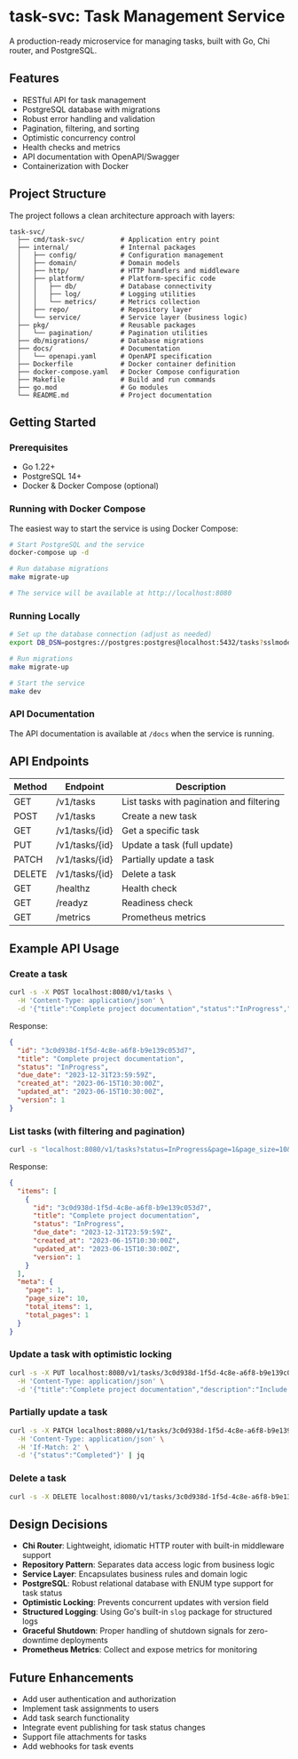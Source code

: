 # task-svc: Task Management Service

A production-ready microservice for managing tasks, built with Go, Chi router, and PostgreSQL.

## Features

- RESTful API for task management
- PostgreSQL database with migrations
- Robust error handling and validation
- Pagination, filtering, and sorting
- Optimistic concurrency control
- Health checks and metrics
- API documentation with OpenAPI/Swagger
- Containerization with Docker

## Project Structure

The project follows a clean architecture approach with layers:

```
task-svc/
  ├── cmd/task-svc/         # Application entry point
  ├── internal/             # Internal packages
  │   ├── config/           # Configuration management
  │   ├── domain/           # Domain models
  │   ├── http/             # HTTP handlers and middleware
  │   ├── platform/         # Platform-specific code
  │   │   ├── db/           # Database connectivity
  │   │   ├── log/          # Logging utilities
  │   │   └── metrics/      # Metrics collection
  │   ├── repo/             # Repository layer
  │   └── service/          # Service layer (business logic)
  ├── pkg/                  # Reusable packages
  │   └── pagination/       # Pagination utilities
  ├── db/migrations/        # Database migrations
  ├── docs/                 # Documentation
  │   └── openapi.yaml      # OpenAPI specification
  ├── Dockerfile            # Docker container definition
  ├── docker-compose.yaml   # Docker Compose configuration
  ├── Makefile              # Build and run commands
  ├── go.mod                # Go modules
  └── README.md             # Project documentation
```

## Getting Started

### Prerequisites

- Go 1.22+
- PostgreSQL 14+
- Docker & Docker Compose (optional)

### Running with Docker Compose

The easiest way to start the service is using Docker Compose:

```bash
# Start PostgreSQL and the service
docker-compose up -d

# Run database migrations
make migrate-up

# The service will be available at http://localhost:8080
```

### Running Locally

```bash
# Set up the database connection (adjust as needed)
export DB_DSN=postgres://postgres:postgres@localhost:5432/tasks?sslmode=disable

# Run migrations
make migrate-up

# Start the service
make dev
```

### API Documentation

The API documentation is available at `/docs` when the service is running.

## API Endpoints

| Method | Endpoint           | Description                               |
|--------|-------------------|------------------------------------------|
| GET    | /v1/tasks         | List tasks with pagination and filtering  |
| POST   | /v1/tasks         | Create a new task                         |
| GET    | /v1/tasks/{id}    | Get a specific task                       |
| PUT    | /v1/tasks/{id}    | Update a task (full update)               |
| PATCH  | /v1/tasks/{id}    | Partially update a task                   |
| DELETE | /v1/tasks/{id}    | Delete a task                             |
| GET    | /healthz          | Health check                              |
| GET    | /readyz           | Readiness check                           |
| GET    | /metrics          | Prometheus metrics                        |

## Example API Usage

### Create a task

```bash
curl -s -X POST localhost:8080/v1/tasks \
  -H 'Content-Type: application/json' \
  -d '{"title":"Complete project documentation","status":"InProgress","due_date":"2023-12-31T23:59:59Z"}' | jq
```

Response:
```json
{
  "id": "3c0d938d-1f5d-4c8e-a6f8-b9e139c053d7",
  "title": "Complete project documentation",
  "status": "InProgress",
  "due_date": "2023-12-31T23:59:59Z",
  "created_at": "2023-06-15T10:30:00Z",
  "updated_at": "2023-06-15T10:30:00Z",
  "version": 1
}
```

### List tasks (with filtering and pagination)

```bash
curl -s "localhost:8080/v1/tasks?status=InProgress&page=1&page_size=10&sort=-created_at" | jq
```

Response:
```json
{
  "items": [
    {
      "id": "3c0d938d-1f5d-4c8e-a6f8-b9e139c053d7",
      "title": "Complete project documentation",
      "status": "InProgress",
      "due_date": "2023-12-31T23:59:59Z",
      "created_at": "2023-06-15T10:30:00Z",
      "updated_at": "2023-06-15T10:30:00Z",
      "version": 1
    }
  ],
  "meta": {
    "page": 1,
    "page_size": 10,
    "total_items": 1,
    "total_pages": 1
  }
}
```

### Update a task with optimistic locking

```bash
curl -s -X PUT localhost:8080/v1/tasks/3c0d938d-1f5d-4c8e-a6f8-b9e139c053d7 \
  -H 'Content-Type: application/json' \
  -d '{"title":"Complete project documentation","description":"Include all API examples","status":"Completed","version":1}' | jq
```

### Partially update a task

```bash
curl -s -X PATCH localhost:8080/v1/tasks/3c0d938d-1f5d-4c8e-a6f8-b9e139c053d7 \
  -H 'Content-Type: application/json' \
  -H 'If-Match: 2' \
  -d '{"status":"Completed"}' | jq
```

### Delete a task

```bash
curl -s -X DELETE localhost:8080/v1/tasks/3c0d938d-1f5d-4c8e-a6f8-b9e139c053d7 -w "%{http_code}\n"
```

## Design Decisions

- **Chi Router**: Lightweight, idiomatic HTTP router with built-in middleware support
- **Repository Pattern**: Separates data access logic from business logic
- **Service Layer**: Encapsulates business rules and domain logic
- **PostgreSQL**: Robust relational database with ENUM type support for task status
- **Optimistic Locking**: Prevents concurrent updates with version field
- **Structured Logging**: Using Go's built-in `slog` package for structured logs
- **Graceful Shutdown**: Proper handling of shutdown signals for zero-downtime deployments
- **Prometheus Metrics**: Collect and expose metrics for monitoring

## Future Enhancements

- Add user authentication and authorization
- Implement task assignments to users
- Add task search functionality
- Integrate event publishing for task status changes
- Support file attachments for tasks
- Add webhooks for task events
